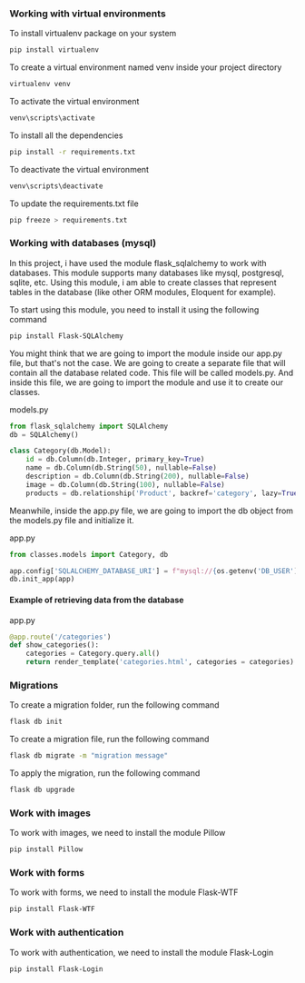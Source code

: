 ### Working with virtual environments
To install virtualenv package on your system

```bash
pip install virtualenv
``` 

To create a virtual environment named venv inside your project directory

```bash
virtualenv venv
``` 

To activate the virtual environment

```bash
venv\scripts\activate
```

To install all the dependencies

```bash
pip install -r requirements.txt
```

To deactivate the virtual environment

```bash
venv\scripts\deactivate
```

To update the requirements.txt file

```bash
pip freeze > requirements.txt
```

### Working with databases (mysql)
In this project, i have used the module flask_sqlalchemy to work with databases. This module supports many databases like mysql, postgresql, sqlite, etc.
Using this module, i am able to create classes that represent tables in the database (like other ORM modules, Eloquent for example).

To start using this module, you need to install it using the following command

```bash
pip install Flask-SQLAlchemy
```

You might think that we are going to import the module inside our app.py file, but that's not the case. We are going to create a separate file that will contain all the database related code. This file will be called models.py. And inside this file, we are going to import the module and use it to create our classes.

models.py

```python
from flask_sqlalchemy import SQLAlchemy
db = SQLAlchemy()

class Category(db.Model):
    id = db.Column(db.Integer, primary_key=True)
    name = db.Column(db.String(50), nullable=False)
    description = db.Column(db.String(200), nullable=False)
    image = db.Column(db.String(100), nullable=False)
    products = db.relationship('Product', backref='category', lazy=True)
```

Meanwhile, inside the app.py file, we are going to import the db object from the models.py file and initialize it.

app.py

```python
from classes.models import Category, db

app.config['SQLALCHEMY_DATABASE_URI'] = f"mysql://{os.getenv('DB_USER')}:{os.getenv('DB_PASS')}@{os.getenv('DB_HOST')}/{os.getenv('DB_NAME')}"
db.init_app(app)
```

#### Example of retrieving data from the database
app.py

```python
@app.route('/categories')
def show_categories():
    categories = Category.query.all()
    return render_template('categories.html', categories = categories)
```

### Migrations
To create a migration folder, run the following command

```bash
flask db init
```

To create a migration file, run the following command

```bash
flask db migrate -m "migration message"
```

To apply the migration, run the following command

```bash
flask db upgrade
```

### Work with images
To work with images, we need to install the module Pillow

```bash
pip install Pillow
```

### Work with forms
To work with forms, we need to install the module Flask-WTF

```bash
pip install Flask-WTF
```

### Work with authentication
To work with authentication, we need to install the module Flask-Login

```bash
pip install Flask-Login
```

